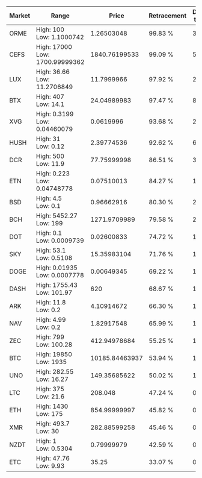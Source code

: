 | Market | Range | Price| Retracement | Doubles to 50% |
| --- | --- | --- | --- | --- |
| ORME | High: 100<br />Low: 1.1000742 | 1.26503048 | 99.83 % | 39.96 |
| CEFS | High: 17000<br />Low: 1700.99999362 | 1840.76199533 | 99.09 % | 5.08 |
| LUX | High: 36.66<br />Low: 11.2706849 | 11.7999966 | 97.92 % | 2.03 |
| BTX | High: 407<br />Low: 14.1 | 24.04989983 | 97.47 % | 8.75 |
| XVG | High: 0.3199<br />Low: 0.04460079 | 0.0619996 | 93.68 % | 2.94 |
| HUSH | High: 31<br />Low: 0.12 | 2.39774536 | 92.62 % | 6.49 |
| DCR | High: 500<br />Low: 11.9 | 77.75999998 | 86.51 % | 3.29 |
| ETN | High: 0.223<br />Low: 0.04748778 | 0.07510013 | 84.27 % | 1.80 |
| BSD | High: 4.5<br />Low: 0.1 | 0.96662916 | 80.30 % | 2.38 |
| BCH | High: 5452.27<br />Low: 199 | 1271.9709989 | 79.58 % | 2.22 |
| DOT | High: 0.1<br />Low: 0.0009739 | 0.02600833 | 74.72 % | 1.94 |
| SKY | High: 53.1<br />Low: 0.5108 | 15.35983104 | 71.76 % | 1.75 |
| DOGE | High: 0.01935<br />Low: 0.0007778 | 0.00649345 | 69.22 % | 1.55 |
| DASH | High: 1755.43<br />Low: 101.97 | 620 | 68.67 % | 1.50 |
| ARK | High: 11.8<br />Low: 0.2 | 4.10914672 | 66.30 % | 1.46 |
| NAV | High: 4.99<br />Low: 0.2 | 1.82917548 | 65.99 % | 1.42 |
| ZEC | High: 799<br />Low: 100.28 | 412.94978684 | 55.25 % | 1.09 |
| BTC | High: 19850<br />Low: 1935 | 10185.84463937 | 53.94 % | 1.07 |
| UNO | High: 282.55<br />Low: 16.27 | 149.35685622 | 50.02 % | 1.00 |
| LTC | High: 375<br />Low: 21.6 | 208.048 | 47.24 % | 0.00 |
| ETH | High: 1430<br />Low: 175 | 854.99999997 | 45.82 % | 0.00 |
| XMR | High: 493.7<br />Low: 30 | 282.88599258 | 45.46 % | 0.00 |
| NZDT | High: 1<br />Low: 0.5304 | 0.79999979 | 42.59 % | 0.00 |
| ETC | High: 47.76<br />Low: 9.93 | 35.25 | 33.07 % | 0.00 |
